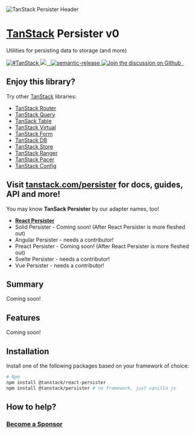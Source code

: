 ![TanStack Persister Header](https://github.com/tanstack/persister/raw/main/media/repo-header.png)

# [TanStack](https://tanstack.com) Persister v0

Utilities for persisting data to storage (and more)

<a href="https://twitter.com/intent/tweet?button_hashtag=TanStack" target="\_parent">
  <img alt="#TanStack" src="https://img.shields.io/twitter/url?color=%2308a0e9&label=%23TanStack&style=social&url=https%3A%2F%2Ftwitter.com%2Fintent%2Ftweet%3Fbutton_hashtag%3DTanStack" />
</a>
<a href="https://github.com/tanstack/persister/actions?persister=workflow%3A%22react-persister+tests%22">
  <img src="https://github.com/tanstack/persister/workflows/react-persister%20tests/badge.svg" />
</a>
<a href="https://npmjs.com/package/@tanstack/react-persister" target="\_parent">
  <img alt="" src="https://img.shields.io/npm/dm/@tanstack/react-persister.svg" />
</a>
<a href="https://bundlephobia.com/result?p=@tanstack/react-persister@latest" target="\_parent">
  <img alt="" src="https://badgen.net/bundlephobia/minzip/@tanstack/react-persister@latest" />
</a>
<a href="#badge">
  <img alt="semantic-release" src="https://img.shields.io/badge/%20%20%F0%9F%93%A6%F0%9F%9A%80-semantic--release-e10079.svg">
</a>
<a href="https://github.com/tanstack/persister/discussions">
  <img alt="Join the discussion on Github" src="https://img.shields.io/badge/Github%20Discussions%20%26%20Support-Chat%20now!-blue" />
</a>
<a href="https://github.com/tanstack/persister" target="\_parent">
  <img alt="" src="https://img.shields.io/github/stars/tanstack/react-persister.svg?style=social&label=Star" />
</a>
<a href="https://twitter.com/tannerlinsley" target="\_parent">
  <img alt="" src="https://img.shields.io/twitter/follow/tannerlinsley.svg?style=social&label=Follow" />
</a>

## Enjoy this library?

Try other [TanStack](https://tanstack.com) libraries:

- [TanStack Router](https://github.com/TanStack/router) <img alt="" src="https://img.shields.io/github/stars/tanstack/router.svg" />
- [TanStack Query](https://github.com/TanStack/query) <img alt="" src="https://img.shields.io/github/stars/tanstack/query.svg" />
- [TanSack Table](https://github.com/TanStack/table) <img alt="" src="https://img.shields.io/github/stars/tanstack/table.svg" />
- [TanStack Virtual](https://github.com/TanStack/virtual) <img alt="" src="https://img.shields.io/github/stars/tanstack/virtual.svg" />
- [TanStack Form](https://github.com/TanStack/form) <img alt="" src="https://img.shields.io/github/stars/tanstack/form.svg" />
- [TanStack DB](https://github.com/TanStack/db) <img alt="" src="https://img.shields.io/github/stars/tanstack/db.svg" />
- [TanStack Store](https://github.com/TanStack/store) <img alt="" src="https://img.shields.io/github/stars/tanstack/store.svg" />
- [TanStack Ranger](https://github.com/TanStack/ranger) <img alt="" src="https://img.shields.io/github/stars/tanstack/ranger.svg" />
- [TanStack Pacer](https://github.com/TanStack/persister) <img alt="" src="https://img.shields.io/github/stars/tanstack/pacer.svg" />
- [TanStack Config](https://github.com/TanStack/config) <img alt="" src="https://img.shields.io/github/stars/tanstack/config.svg" />

## Visit [tanstack.com/persister](https://tanstack.com/persister) for docs, guides, API and more!

You may know **TanSack Persister** by our adapter names, too!

- [**React Persister**](https://tanstack.com/persister/latest/docs/framework/react/react-persister)
- Solid Persister - Coming soon! (After React Persister is more fleshed out)
- Angular Persister - needs a contributor!
- Preact Persister - Coming soon! (After React Persister is more fleshed out)
- Svelte Persister - needs a contributor!
- Vue Persister - needs a contributor!

## Summary

Coming soon!

## Features

Coming soon!

## Installation

Install one of the following packages based on your framework of choice:

```bash
# Npm
npm install @tanstack/react-persister
npm install @tanstack/persister # no framework, just vanilla js
```

## How to help?

### [Become a Sponsor](https://github.com/sponsors/tannerlinsley/)

<!-- USE THE FORCE LUKE -->
